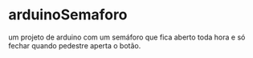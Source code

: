 # arduinoSemaforo
um projeto de arduino com um semáforo que fica aberto toda hora e só fechar quando pedestre aperta o botão.
